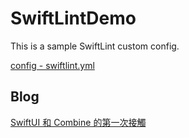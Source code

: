# SwiftLintDemo

This is a sample SwiftLint custom config.

[config - swiftlint.yml](swiftlint.yml)

## Blog

[SwiftUI 和 Combine 的第一次接觸](...)
